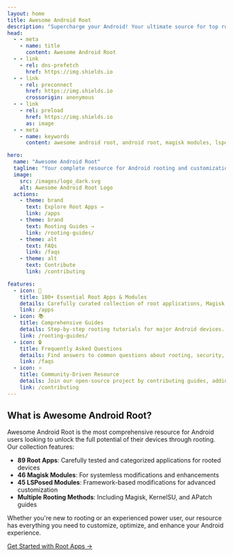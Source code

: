 ```yaml
---
layout: home
title: Awesome Android Root
description: "Supercharge your Android! Your ultimate source for top root apps, Magisk & LSPosed modules and essential tools for ultimate device customization."
head:
  - - meta
    - name: title
      content: Awesome Android Root
  - - link
    - rel: dns-prefetch
      href: https://img.shields.io
  - - link
    - rel: preconnect
      href: https://img.shields.io
      crossorigin: anonymous
  - - link
    - rel: preload
      href: https://img.shields.io
      as: image
  - - meta
    - name: keywords
      content: awesome android root, android root, magisk modules, lsposed modules, root apps, kernelsu, apatch, android customization, root guides

hero:
  name: "Awesome Android Root"
  tagline: "Your complete resource for Android rooting and customization"
  image:
    src: /images/logo_dark.svg
    alt: Awesome Android Root Logo
  actions:
    - theme: brand
      text: Explore Root Apps →
      link: /apps
    - theme: brand
      text: Rooting Guides →
      link: /rooting-guides/
    - theme: alt
      text: FAQs
      link: /faqs
    - theme: alt
      text: Contribute
      link: /contributing

features:
  - icon: 📱
    title: 180+ Essential Root Apps & Modules
    details: Carefully curated collection of root applications, Magisk modules, and LSPosed modules organized by category and use case.
    link: /apps
  - icon: 📚
    title: Comprehensive Guides
    details: Step-by-step rooting tutorials for major Android devices. Clear instructions for Xiaomi.
    link: /rooting-guides/
  - icon: 🔒
    title: Frequently Asked Questions
    details: Find answers to common questions about rooting, security, and device compatibility.
    link: /faqs
  - icon: ⭐
    title: Community-Driven Resource
    details: Join our open-source project by contributing guides, adding new apps, or fixing issues to help the Android rooting community.
    link: /contributing
---
```


## What is Awesome Android Root?

Awesome Android Root is the most comprehensive resource for Android users looking to unlock the full potential of their devices through rooting. Our collection features:

- **89 Root Apps**: Carefully tested and categorized applications for rooted devices
- **46 Magisk Modules**: For systemless modifications and enhancements
- **45 LSPosed Modules**: Framework-based modifications for advanced customization
- **Multiple Rooting Methods**: Including Magisk, KernelSU, and APatch guides

Whether you're new to rooting or an experienced power user, our resource has everything you need to customize, optimize, and enhance your Android experience.

[Get Started with Root Apps →](/apps)